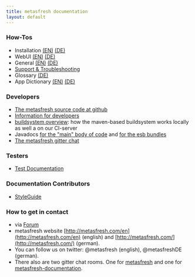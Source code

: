 ```yaml
---
title: metasfresh documentation
layout: default
---
```


### How-Tos

- Installation [(EN)](pages/installation/index_en)  [(DE)](pages/installation/index_de)
- WebUI [(EN)](pages/webui/index_en) [(DE)](pages/webui/index_de)
- General [(EN)](pages/howto/index_en) [(DE)](pages/howto/index_de)
- [Support & Troubleshooting](pages/support/index_en)
- Glossary [(DE)](pages/glossary/index_de)
- App Dictionary [(EN)](pages/appdictionary/index_en) [(DE)](pages/appdictionary/index_de)

### Developers
  - [The metasfresh source code at github](https://github.com/metasfresh/metasfresh)
  - [Information for developers](pages/developers/index_en)
  - [buildsystem overview](pages/infrastructure/ci_en): how the maven-based buildsystem works locally as well a on our CI-server
  - Javadocs [for the "main" body of code](http://metasfresh.com/javadoc/metasfresh-master/) and [for the esb bundles](http://metasfresh.com/javadoc/metasfresh-esb-master/)
  - [The metasfresh gitter chat](https://gitter.im/metasfresh/metasfresh)

### Testers
  - [Test Documentation](pages/tests/index_en)

### Documentation Contributors  
- [StyleGuide](https://github.com/metasfresh/metasfresh-documentation/blob/master/StyleGuide.md)

### How to get in contact

* via [Forum](http://forum.metasfresh.org)
* metasfresh website [http://metasfresh.com/en](http://metasfresh.com/en) (english) and [http://metasfresh.com/](http://metasfresh.com/) (german).
* You can follow us on twitter: @metasfresh (english), @metasfreshDE (german).
* There also are two gitter chat rooms. One for [metasfresh](https://gitter.im/metasfresh/metasfresh) and one for [metasfresh-documentation](https://gitter.im/metasfresh/metasfresh-documentation).
